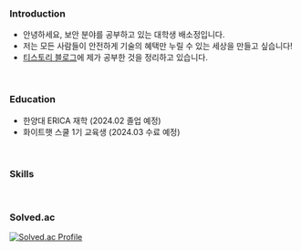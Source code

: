 ### Introduction

-  안녕하세요, 보안 분야를 공부하고 있는 대학생 배소정입니다.
-  저는 모든 사람들이 안전하게 기술의 혜택만 누릴 수 있는 세상을 만들고 싶습니다!
-  [티스토리 블로그](https://bsj54.tistory.com/)에 제가 공부한 것을 정리하고 있습니다.
<br>

### Education
-  한양대 ERICA 재학 (2024.02 졸업 예정)
-  화이트햇 스쿨 1기 교육생 (2024.03 수료 예정)
<br>

### Skills
<br>


### Solved.ac
[![Solved.ac Profile](http://mazassumnida.wtf/api/v2/generate_badge?boj=baethwjd2)](https://solved.ac/baethwjd2/) 

<!--
**baethwjd2/baethwjd2** is a ✨ _special_ ✨ repository because its `README.md` (this file) appears on your GitHub profile.

Here are some ideas to get you started:

- 🔭 I’m currently working on ...
- 🌱 I’m currently learning ...
- 👯 I’m looking to collaborate on ...
- 🤔 I’m looking for help with ...
- 💬 Ask me about ...
- 📫 How to reach me: ...
- 😄 Pronouns: ...
- ⚡ Fun fact: ...
-->



